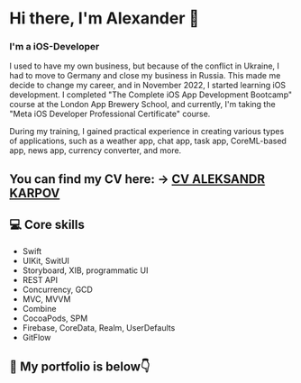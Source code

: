<img src="https://komarev.com/ghpvc/?username=papadoster&style=flat-square&color=blue" alt=""/>

# Hi there, I'm Alexander 👋

###  I'm a iOS-Developer

I used to have my own business, but because of the conflict in Ukraine, I had to move to Germany and close my business in Russia. This made me decide to change my career, and in November 2022, I started learning iOS development. I completed "The Complete iOS App Development Bootcamp" course at the London App Brewery School, and currently, I'm taking the "Meta iOS Developer Professional Certificate" course.

During my training, I gained practical experience in creating various types of applications, such as a weather app, chat app, task app, CoreML-based app, news app, currency converter, and more.


## You can find my CV here: -> [CV ALEKSANDR KARPOV](https://raw.githubusercontent.com/papadoster/papadoster/2d61478887147c45c52794e7b6d796d8841177ef/files/CV_ALEKSANDR_KARPOV_IOS_DEVELOPER.pdf)

<p> </p>


## 💻 Core skills
- Swift
- UIKit, SwitUI
- Storyboard, XIB, programmatic UI
- REST API
- Concurrency, GCD
- MVC, MVVM
- Combine
- CocoaPods, SPM
- Firebase, CoreData, Realm, UserDefaults
- GitFlow
<p> </p>

## 💼 My portfolio is below👇
